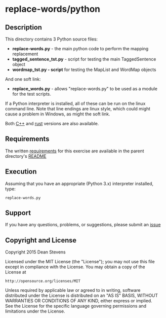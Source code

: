 replace-words/python
=========================

Description
----------------------

This directory contains 3 Python source files:

* **replace-words.py** - the main python code to perform the mapping replacement
* **tagged_sentence_tst.py** - script for testing the main TaggedSentence object
* **wordmap_tst.py - script** for testing the MapList and WordMap objects

And one soft link:
* **replace_words.py** - allows "replace-words.py" to be used as a module for
the test scripts.

If a Python interpreter is installed, all of these can be run on the linux
command line.  Note that line endings are linux style, which could might cause
a problem in Windows, as might the soft link.

Both [C++](../cpp) and [rust](../rust) versions are also available.


Requirements
----------------------
The written [requirements](../README.md) for this exercise are available in
the parent directory's [README](../README.md)

Execution
----------------------

Assuming that you have an appropriate (Python 3.x) interpreter installed, type:

    replace-words.py

Support
----------------------

If you have any questions, problems, or suggestions, please submit an
[issue](../../../issues)

Copyright and License
----------------------

Copyright 2015 Dean Stevens

Licensed under the MIT License (the "License");
you may not use this file except in compliance with the License.
You may obtain a copy of the License at

    http://opensource.org/licenses/MIT

Unless required by applicable law or agreed to in writing, software
distributed under the License is distributed on an "AS IS" BASIS,
WITHOUT WARRANTIES OR CONDITIONS OF ANY KIND, either express or implied.
See the License for the specific language governing permissions and
limitations under the License.

